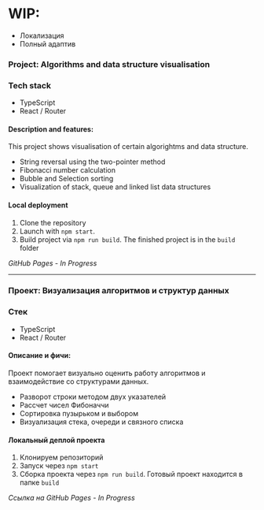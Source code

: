 # WIP:
- Локализация
- Полный адаптив

### Project: Algorithms and data structure visualisation

### Tech stack

* TypeScript
* React / Router

#### Description and features:
This project shows visualisation of certain algorightms and data structure.
- String reversal using the two-pointer method
- Fibonacci number calculation
- Bubble and Selection sorting
- Visualization of stack, queue and linked list data structures

#### Local deployment
1. Clone the repository
2. Launch with `npm start`.
3. Build project via `npm run build`. The finished project is in the `build` folder


*GitHub Pages -* *In Progress*

---

### Проект: Визуализация алгоритмов и структур данных

### Стек

* TypeScript
* React / Router

#### Описание и фичи:
Проект помогает визуально оценить работу алгоритмов и взаимодействие со структурами данных.
- Разворот строки методом двух указателей
- Рассчет чисел Фибоначчи
- Сортировка пузырьком и выбором
- Визуализация стека, очереди и связного списка

#### Локальный деплой проекта
1. Клонируем репозиторий
2. Запуск через `npm start`
3. Сборка проекта через `npm run build`. Готовый проект находится в папке `build`


*Ссылка на GitHub Pages -* *In Progress*